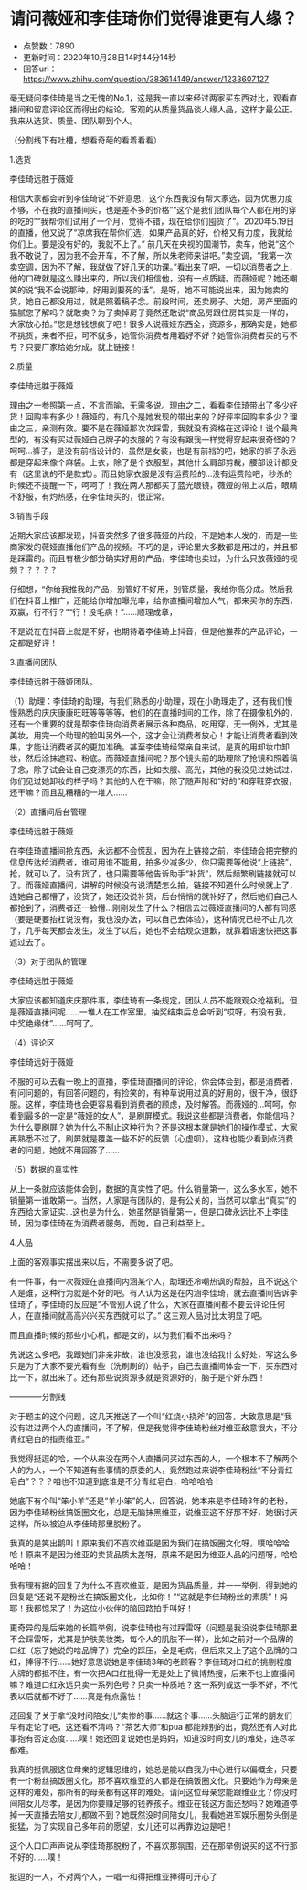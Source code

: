 # 请问薇娅和李佳琦你们觉得谁更有人缘？
- 点赞数：7890
- 更新时间：2020年10月28日14时44分14秒
- 回答url：https://www.zhihu.com/question/383614149/answer/1233607127
<body>
 <p data-pid="AHu3lPox">毫无疑问李佳琦是当之无愧的No.1，这是我一直以来经过两家买东西对比，观看直播间和留意评论区而得出的结论。客观的从质量货品谈人缘人品，这样才最公正。我来从选货、质量、团队聊到个人。</p>
 <p data-pid="vZuQeAlC">（分割线下有吐槽，想看奇葩的看着看看）</p>
 <p data-pid="HVba24v_">1.选货</p>
 <p data-pid="KgnYDBMB">李佳琦远胜于薇娅</p>
 <p data-pid="h5r4ckyr">相信大家都会听到李佳琦说“不好意思，这个东西我没有帮大家选，因为优惠力度不够，不在我的直播间买，也是差不多的价格”“这个是我们团队每个人都在用的穿的吃的”“我帮你们试用了一个月，觉得不错，现在给你们囤货了”。2020年5.19日的直播，他又说了“凉席我在帮你们选，如果产品真的好，价格又有力度，我就给你们上。要是没有好的，我就不上了。” 前几天在央视的国潮节，卖车，他说“这个我不敢说了，因为我不会开车，不了解，所以朱老师来讲吧。”卖空调，“我第一次卖空调，因为不了解，我就做了好几天的功课。”看出来了吧，一切以消费者之上，他的口碑就是这么赚出来的，所以我们相信他，没有一点质疑。而薇娅呢？她还嘲笑的说“我不会说那种，好用到要死的话”，是呀，她不可能说出来，因为她卖的货，她自己都没用过，就是照着稿子念。前段时间，还卖房子。大姐，房产里面的猫腻您了解吗？就敢卖？为了卖掉房子竟然还敢说“商品房跟住房其实是一样的，大家放心拍。”您是想钱想疯了吧！很多人说薇娅东西全，资源多，那确实是，她都不挑货，来者不拒，可不就多，她管你消费者用着好不好？她管你消费者买的亏不亏？只要厂家给她分成，就上链接！</p>
 <p data-pid="M57RH054">2.质量</p>
 <p data-pid="v6NFyVwh">李佳琦远胜于薇娅</p>
 <p data-pid="_Ky4kSEE">理由之一参照第一点，不言而喻，无需多说。理由之二，看看李佳琦带出了多少好货！回购率有多少！薇娅的，有几个是她发现的带出来的？好评率回购率多少？理由之三，亲测有效。要不是在薇娅那次次踩雷，我就没有资格在这评论！说个最典型的，有没有买过薇娅自己牌子的衣服的？有没有跟我一样觉得穿起来很奇怪的？呵呵…裤子，是没有前裆设计的，虽然是女装，也是有前裆的吧，她家的裤子永远都是穿起来像个麻袋。上衣，除了是个衣服型，其他什么肩部剪裁，腰部设计都没有（这里说的不是款式）。而且她家衣服是没有运费险的…没有运费险吧，秒杀的时候还不提醒一下，呵呵了！我在两人那都买了蓝光眼镜，薇娅的带上以后，眼睛不舒服，有灼热感，在李佳琦买的，很正常。</p>
 <p data-pid="Z_iFh5C0">3.销售手段</p>
 <p data-pid="V-AmBChT">近期大家应该都发现，抖音突然多了很多薇娅的片段，不是她本人发的，而是一些商家发的薇娅直播他们产品的视频。不巧的是，评论里大多数都是用过的，并且都是踩雷的。而且有极少部分确实好用的产品，李佳琦也卖过，为什么只放薇娅的视频？？？？？</p>
 <p data-pid="VVrUWwhG">仔细想，“你给我推我的产品，别管好不好用，别管质量，我给你高分成。然后我们在抖音上推广，还能给你增加曝光率，给你直播间增加人气，都来买你的东西，双赢，行不行？”“行！没毛病！”……顺理成章，</p>
 <p data-pid="qDdAdge3">不是说在在抖音上就是不好，也期待着李佳琦上抖音，但是他推荐的产品评论，一定都是好评！</p>
 <p data-pid="6ce9A_O1">3.直播间团队</p>
 <p data-pid="_VDjgWg_">李佳琦远胜于薇娅团队。</p>
 <p data-pid="D3yY5OQ-">（1）助理：李佳琦的助理，有我们熟悉的小助理，现在小助理走了，还有我们慢慢熟悉的庆庆康康旺旺等等等等，他们的在直播时间的工作，除了在摄像机外的，还有一个重要的就是帮李佳琦向消费者展示各种商品，吃用穿，无一例外，尤其是美妆，用完一个助理的脸叫另外一个，这才会让消费者放心！才能让消费者看到效果，才能让消费者买的更加准确。甚至李佳琦经常亲自来试，是真的用卸妆巾卸妆，然后涂抹遮瑕、粉底。而薇娅直播间呢？那个镜头前的助理除了抢镜和照着稿子念，除了试会让自己变漂亮的东西，比如衣服、高光，其他的我没见过她试过，你们见过她卸妆的样子吗？其他的人在干嘛，除了随声附和“好的”和穿鞋穿衣服，还干嘛？而且乱糟糟的一堆人……</p>
 <p data-pid="KcoJ6lWM">（2）直播间后台管理</p>
 <p data-pid="CTKiLZ6_">李佳琦远胜于薇娅</p>
 <p data-pid="XuQwINTx">在李佳琦直播间抢东西，永远都不会慌乱，因为在上链接之前，李佳琦会把完整的信息传达给消费者，谁可用谁不能用，拍多少减多少，你只需要等他说“上链接”，抢，就可以了。没有货了，也只需要等他告诉助手“补货”，然后频繁刷链接就可以了。而薇娅直播间，讲解的时候没有说清楚怎么拍，链接不知道什么时候就上了，连她自己都懵了，没货了，她还没说补货，后台悄悄的就补好了，然后她们自己人都抢到了，消费者还一脸懵…刚刚发生了什么？相信去过薇娅直播间的人都有同感（要是硬要抬杠说没有，我也没办法，可以自己去体验），这种情况已经不止几次了，几乎每天都会发生，发生了以后，她也不会给观众道歉，就靠着语速快把这事遮过去了。</p>
 <p data-pid="j0UJv7CX">（3）对于团队的管理</p>
 <p data-pid="T9OGalUR">李佳琦远胜于薇娅</p>
 <p data-pid="DMSZLX24">大家应该都知道庆庆那件事，李佳琦有一条规定，团队人员不能跟观众抢福利。但是薇娅直播间呢……一堆人在工作室里，抽奖结束后总会听到“哎呀，有没有我，中奖绝缘体”……呵呵了。</p>
 <p data-pid="ghnjtIh0">（4）评论区</p>
 <p data-pid="g83sD4UM">李佳琦远好于薇娅</p>
 <p data-pid="an5x6D-3">不服的可以去看一晚上的直播，李佳琦直播间的评论，你会体会到，都是消费者，有问问题的，有回答问题的，有捡笑的，有种草说用过真的好用的，很干净，很舒服。这样，李佳琦也会更容易看到消费者的顾虑，及时解答。而薇娅的…呵呵，你看到最多的一定是“薇娅的女人”，是刷屏模式。我说这些都是消费者，你能信吗？为什么要刷屏？她为什么不制止这种行为？还是这根本就是她们的操作模式，大家再熟悉不过了，刷屏就是覆盖一些不好的反馈（心虚呗）。这样也能少看到点消费者的问题，她就不用回答了……</p>
 <p data-pid="dDpjWwiu">（5）数据的真实性</p>
 <p data-pid="eG2CA2gA">从上一条就应该能体会到，数据的真实性了吧。什么销量第一，这么多水军，她不销量第一谁敢第一。当然，人家是有团队的，是有公关的，当然可以拿出“真实”的东西给大家证实…这也是为什么，她虽然是销量第一，但是口碑永远比不上李佳琦，因为李佳琦在为消费者服务，而她，自己利益至上。</p>
 <p data-pid="z9B7X9c5">4.人品</p>
 <p data-pid="dvwIKWpQ">上面的客观事实摆出来以后，不需要多说了吧。</p>
 <p data-pid="um7AA9oA">有一件事，有一次薇娅在直播间内涵某个人，助理还冷嘲热讽的帮腔，且不说这个人是谁，这种行为就是不好的吧。有人认为这是在内涵李佳琦，就去直播间告诉李佳琦了，李佳琦的反应是“不管别人说了什么，大家在直播间都不要去评论任何人，在直播间就高高兴兴买东西就可以了。” 这三观人品对比太明显了吧。</p>
 <p data-pid="5W3Vbd7r">而且直播时候的那些小心机，都是女的，以为我们看不出来吗？</p>
 <p data-pid="A_Zxi5qW">先说这么多吧，我跟她们非亲非故，谁也没惹我，谁也没给我什么好处，写这么多只是为了大家不要光看有些（洗刷刷的）帖子，自己去直播间体会一下，买东西对比一下，就出来了。还有那些说资源多就是资源好的，脑子是个好东西！</p>
 <p data-pid="s5DeO9OR">————分割线</p>
 <p data-pid="X-jj59Zk">对于题主的这个问题，这几天推送了一个叫“红烧小挠斧”的回答，大致意思是“我没有进过两个人的直播间，不了解，但是我觉得李佳琦粉丝对维亚敌意很大，不分青红皂白的指责维亚。”</p>
 <p data-pid="22Z5FyJc">我觉得挺逗的哈，一个从来没在两个人直播间买过东西的人，一个根本不了解两个人的为人，一个不知道有些事情的原委的人，竟然跑过来说李佳琦粉丝“不分青红皂白”？？？咱也不知道到底谁是不分青红皂白，哈哈哈哈！</p>
 <p data-pid="kA29B0Hl">她底下有个叫“笨小羊”还是“羊小笨”的人，回答说，她本来是李佳琦3年的老粉，因为李佳琦粉丝搞饭圈文化，总是无脑抹黑维亚，说维亚这不好那不好，她很讨厌这样，所以被迫从李佳琦那里脱粉了。</p>
 <p data-pid="jW-r2FFr">我真的是笑出鹅叫！原来我们不喜欢维亚是因为我们在搞饭圈文化呀，噗哈哈哈哈！原来不是因为维亚的卖货品质太差呀，原来不是因为维亚人品的问题呀，哈哈哈哈！</p>
 <p data-pid="7NB8Odyr">我有理有据的回复了为什么不喜欢维亚，是因为货品质量，并一一举例，得到她的回复是“还说不是粉丝在搞饭圈文化，比如你！”“这就是李佳琦粉丝的素质”！妈耶！我都惊呆了！为这位小伙伴的脑回路拍手叫好！</p>
 <p data-pid="T-lsfcVY">更奇异的是后来她的长篇举例，说李佳琦也有过踩雷呀（问题是我没说李佳琦那里不会踩雷呀，尤其是护肤美妆类，每个人的肌肤不一样），比如之前对一个品牌的口红（忘了她说的啥品牌了）完全的踩压，全是毛病，但后来又上了这个品牌的口红，捧得不行……她好意思说她是李佳琦3年的老顾客？李佳琦对口红的挑剔程度大牌的都抵不住，有一次把A口红批得一无是处上了微博热搜，后来不也上直播间嘛？难道口红永远只卖一系列色号？只卖一种质地？这一系列或这一季不好，不代表以后就都不好了……真是有点露怯！</p>
 <p data-pid="B2b-0qoJ">还回复了关于拿“没时间陪女儿”卖惨的事……就这个事……头脑运行正常的朋友们早有定论了吧，这还看不清吗？“茶艺大师”和pua 都能辨别的出，竟然还有人对此事抱有否定态度……噗！她还回复说她也是妈妈，知道没时间女儿的难处，连尽孝都难。</p>
 <p data-pid="MA7pbxkm">我真的挺佩服这位母亲的逻辑思维的，她总是能以自我为中心进行以偏概全，只要有一个粉丝搞饭圈文化，那不喜欢维亚的人都是在搞饭圈文化。只要她作为母亲是这样的难处，那所有的母亲都有这样的难处。请问这位母亲您能跟维亚比？你没时间陪女儿尽孝，是因为你要赚足够的钱养孩子。维亚在钱这方面还愁吗？她难道停掉一天直播去陪女儿都做不到？她既然没时间陪女儿，我看她进军娱乐圈势头倒是挺猛，为了实现自己多年前的愿望，女儿还可以再靠边边是吧！</p>
 <p data-pid="IeRmwnQN">这个人口口声声说从李佳琦那脱粉了，不喜欢那氛围，还在那举例说买的这不行那不好的……噗！</p>
 <p data-pid="K9Qyi4RZ">挺逗的一人，不对两个人，一唱一和得把维亚捧得可开心了</p>
</body>